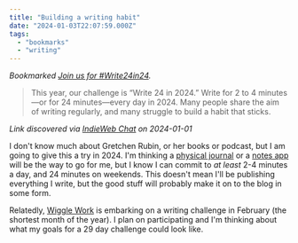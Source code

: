 ```yaml
---
title: "Building a writing habit"
date: "2024-01-03T22:07:59.000Z"
tags: 
  - "bookmarks"
  - "writing"
---
```


_Bookmarked [Join us for #Write24in24](https://gretchenrubin.com/articles/join-us-for-write24in24/)._

> This year, our challenge is “Write 24 in 2024.” Write for 2 to 4 minutes—or for 24 minutes—every day in 2024. Many people share the aim of writing regularly, and many struggle to build a habit that sticks.

_Link discovered via [IndieWeb Chat](https://chat.indieweb.org/2024-01-01/1704148516714900) on 2024-01-01_

I don't know much about Gretchen Rubin, or her books or podcast, but I am going to give this a try in 2024. I'm thinking a [physical journal](https://rhodiapads.com/collections_dot_top_wirebound.php) or a [notes app](https://obsidian.md/) will be the way to go for me, but I know I can commit to _at least_ 2-4 minutes a day, and 24 minutes on weekends. This doesn't mean I'll be publishing everything I write, but the good stuff will probably make it on to the blog in some form.

Relatedly, [Wiggle Work](https://wiggle.work/) is embarking on a writing challenge in February (the shortest month of the year). I plan on participating and I'm thinking about what my goals for a 29 day challenge could look like.
